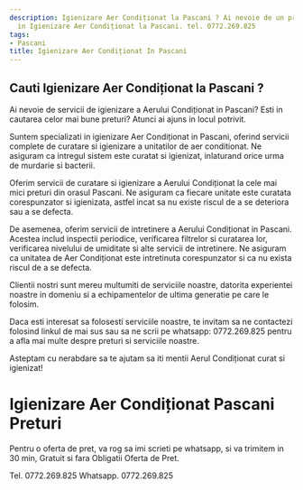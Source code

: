 ```yaml
---
description: Igienizare Aer Condiționat la Pascani ? Ai nevoie de un profesionist
  in Igienizare Aer Condiționat la Pascani. tel. 0772.269.825
tags:
- Pascani
title: Igienizare Aer Condiționat In Pascani
---
```



## Cauti Igienizare Aer Condiționat la Pascani ?


Ai nevoie de servicii de igienizare a Aerului Condiționat in Pascani? Esti in cautarea celor mai bune preturi? Atunci ai ajuns in locul potrivit. 

Suntem specializati in igienizare Aer Condiționat in Pascani, oferind servicii complete de curatare si igienizare a unitatilor de aer conditionat. Ne asiguram ca intregul sistem este curatat si igienizat, inlaturand orice urma de murdarie si bacterii. 

Oferim servicii de curatare si igienizare a Aerului Condiționat la cele mai mici preturi din orasul Pascani. Ne asiguram ca fiecare unitate este curatata corespunzator si igienizata, astfel incat sa nu existe riscul de a se deteriora sau a se defecta. 

De asemenea, oferim servicii de intretinere a Aerului Condiționat in Pascani. Acestea includ inspectii periodice, verificarea filtrelor si curatarea lor, verificarea nivelului de umiditate si alte servicii de intretinere. Ne asiguram ca unitatea de Aer Condiționat este intretinuta corespunzator si ca nu exista riscul de a se defecta.

Clientii nostri sunt mereu multumiti de serviciile noastre, datorita experientei noastre in domeniu si a echipamentelor de ultima generatie pe care le folosim. 

Daca esti interesat sa folosesti serviciile noastre, te invitam sa ne contactezi folosind linkul de mai sus sau sa ne scrii pe whatsapp: 0772.269.825 pentru a afla mai multe despre preturi si serviciile noastre. 

Asteptam cu nerabdare sa te ajutam sa iti mentii Aerul Condiționat curat si igienizat!

# Igienizare Aer Condiționat Pascani Preturi
Pentru o oferta de pret, va rog sa imi scrieti pe whatsapp, si va trimitem in 30 min, Gratuit si fara Obligatii Oferta de Pret.

Tel. 0772.269.825
Whatsapp. 0772.269.825